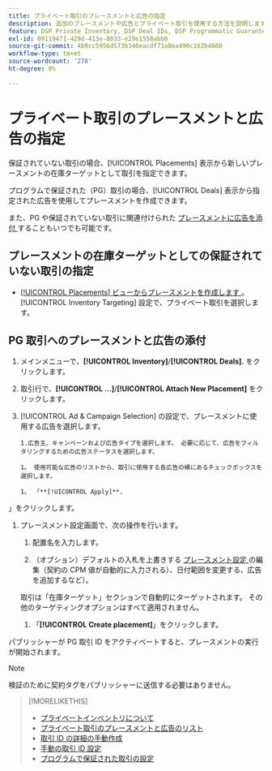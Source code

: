 ```yaml
---
title: プライベート取引のプレースメントと広告の指定
description: 追加のプレースメントや広告とプライベート取引を使用する方法を説明します。
feature: DSP Private Inventory, DSP Deal IDs, DSP Programmatic Guaranteed Deals
exl-id: 09119471-429d-413e-8033-e29e1558abb0
source-git-commit: 4b9cc5956d573b346eacdf71a8ea490c162b4660
workflow-type: tm+mt
source-wordcount: '278'
ht-degree: 0%

---
```


# プライベート取引のプレースメントと広告の指定

保証されていない取引の場合、[!UICONTROL Placements] 表示から新しいプレースメントの在庫ターゲットとして取引を指定できます。

プログラムで保証された（PG）取引の場合、[!UICONTROL Deals] 表示から指定された広告を使用してプレースメントを作成できます。

また、PG や保証されていない取引に関連付けられた [ プレースメントに広告を添付 ](/help/dsp/campaign-management/ads/ad-attach-to-placement.md) することもいつでも可能です。

## プレースメントの在庫ターゲットとしての保証されていない取引の指定

* [[!UICONTROL Placements] ビューからプレースメントを作成します ](/help/dsp/campaign-management/placements/placement-create.md)。 [!UICONTROL Inventory Targeting] 設定で、プライベート取引を選択します。

## PG 取引へのプレースメントと広告の添付

1. メインメニューで、**[!UICONTROL Inventory]**/**[!UICONTROL Deals].** をクリックします。

1. 取引行で、**[!UICONTROL ...]**/**[!UICONTROL Attach New Placement]** をクリックします。

1. [!UICONTROL Ad & Campaign Selection] の設定で、プレースメントに使用する広告を選択します。

       1.広告主、キャンペーンおよび広告タイプを選択します。 必要に応じて、広告をフィルタリングするための広告ステータスを選択します。
       
       1。 使用可能な広告のリストから、取引に使用する各広告の横にあるチェックボックスを選択します。
       
       1。 「**[!UICONTROL Apply]**.
」をクリックします。   
   1. プレースメント設定画面で、次の操作を行います。

      1. 配置名を入力します。

      1. （オプション）デフォルトの入札を上書きする [ プレースメント設定 ](/help/dsp/campaign-management/placements/placement-settings.md) の編集（契約の CPM 値が自動的に入力される）、日付範囲を変更する、広告を追加するなど）。

      取引は「在庫ターゲット」セクションで自動的にターゲットされます。 その他のターゲティングオプションはすべて適用されません。

      1. 「**[!UICONTROL Create placement]**」をクリックします。

パブリッシャーが PG 取引 ID をアクティベートすると、プレースメントの実行が開始されます。

>[!NOTE]
>
> 検証のために契約タグをパブリッシャーに送信する必要はありません。

>[!MORELIKETHIS]
>
>* [ プライベートインベントリについて ](private-inventory-about.md)
>* [ プライベート取引のプレースメントと広告のリスト ](/help/dsp/inventory/private-deal-view-placements.md)
>* [ 取引 ID の詳細の手動作成 ](deal-id-create.md)
>* [ 手動の取引 ID 設定 ](deal-id-settings.md)
>* [ プログラムで保証された取引の設定 ](programmatic-guaranteed-set-up.md)
